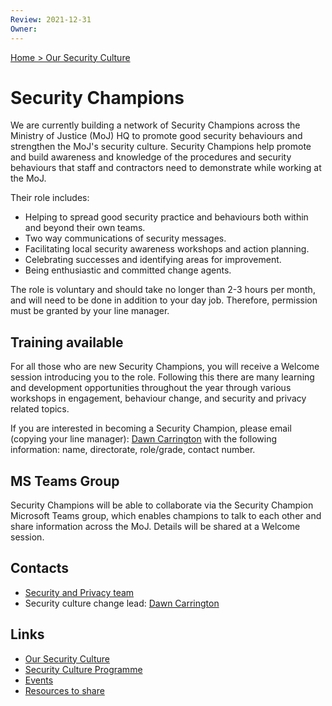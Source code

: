 ```yaml
---
Review: 2021-12-31
Owner:
---
```


[Home > Our Security Culture](security-culture-overview.md)

# Security Champions

We are currently building a network of Security Champions across the Ministry of Justice (MoJ)
HQ to promote good security behaviours and strengthen the MoJ's security
culture.
Security Champions help promote and build awareness and knowledge of the
procedures and security behaviours that staff and contractors need to
demonstrate while working at the MoJ.

Their role includes:

- Helping to spread good security practice and behaviours both within and beyond their own teams.
- Two way communications of security messages.
- Facilitating local security awareness workshops and action planning.
- Celebrating successes and identifying areas for improvement.
- Being enthusiastic and committed change agents.

The role is voluntary and should take no longer than 2-3 hours per month, and
will need to be done in addition to your day job. Therefore, permission must be
granted by your line manager.

## Training available

For all those who are new Security Champions, you will receive a Welcome session
introducing you to the role. Following this there are many learning and
development opportunities throughout the year through various workshops in
engagement, behaviour change, and security and privacy related topics.

If you are interested in becoming a Security Champion, please email (copying
your line manager): [Dawn Carrington](mailto:dawn.carrington@justice.gov.uk) with the following information: name,
directorate, role/grade, contact number.

## MS Teams Group

Security Champions will be able to collaborate via the Security Champion
Microsoft Teams group, which enables champions to talk to each other and share
information across the MoJ. Details will be shared at a Welcome session.

## Contacts

- [Security and Privacy team](mailto:security@justice.gov.uk)
- Security culture change lead: [Dawn Carrington](mailto:dawn.carrington@justice.gov.uk)

## Links

- [Our Security Culture](security-culture-overview.md)
- [Security Culture Programme](security-culture-programme.md)
- [Events](events.md)
- [Resources to share](resources.md)
